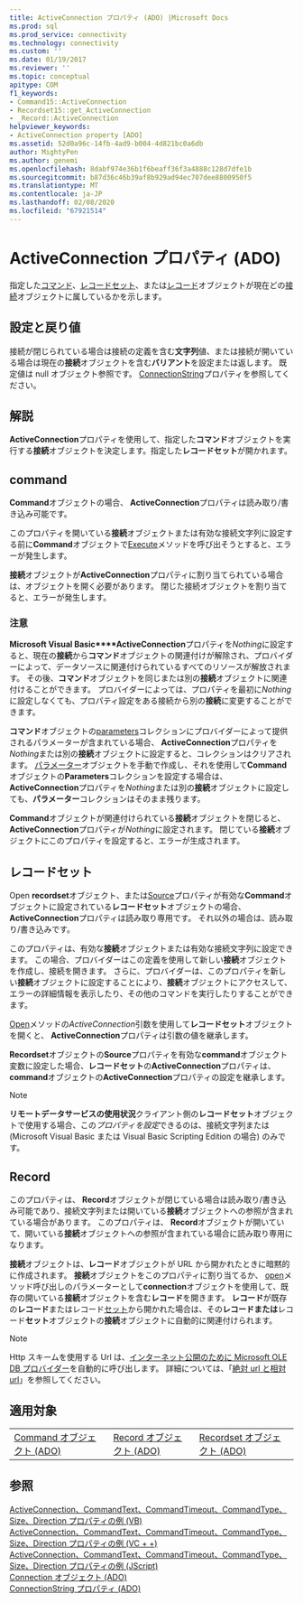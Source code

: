 ```yaml
---
title: ActiveConnection プロパティ (ADO) |Microsoft Docs
ms.prod: sql
ms.prod_service: connectivity
ms.technology: connectivity
ms.custom: ''
ms.date: 01/19/2017
ms.reviewer: ''
ms.topic: conceptual
apitype: COM
f1_keywords:
- Command15::ActiveConnection
- Recordset15::get_ActiveConnection
- _Record::ActiveConnection
helpviewer_keywords:
- ActiveConnection property [ADO]
ms.assetid: 52d0a96c-14fb-4ad9-b004-4d821bc0a6db
author: MightyPen
ms.author: genemi
ms.openlocfilehash: 8dabf974e36b1f6beaff36f3a4888c128d7dfe1b
ms.sourcegitcommit: b87d36c46b39af8b929ad94ec707dee8800950f5
ms.translationtype: MT
ms.contentlocale: ja-JP
ms.lasthandoff: 02/08/2020
ms.locfileid: "67921514"
---
```

# <a name="activeconnection-property-ado"></a>ActiveConnection プロパティ (ADO)
指定した[コマンド](../../../ado/reference/ado-api/command-object-ado.md)、[レコードセット](../../../ado/reference/ado-api/recordset-object-ado.md)、または[レコード](../../../ado/reference/ado-api/record-object-ado.md)オブジェクトが現在どの[接続](../../../ado/reference/ado-api/connection-object-ado.md)オブジェクトに属しているかを示します。  
  
## <a name="settings-and-return-values"></a>設定と戻り値  
 接続が閉じられている場合は接続の定義を含む**文字列**値、または接続が開いている場合は現在の**接続**オブジェクトを含む**バリアント**を設定または返します。 既定値は null オブジェクト参照です。 [ConnectionString](../../../ado/reference/ado-api/connectionstring-property-ado.md)プロパティを参照してください。  
  
## <a name="remarks"></a>解説  
 **ActiveConnection**プロパティを使用して、指定した**コマンド**オブジェクトを実行する**接続**オブジェクトを決定します。指定した**レコードセット**が開かれます。  
  
## <a name="command"></a>command  
 **Command**オブジェクトの場合、 **ActiveConnection**プロパティは読み取り/書き込み可能です。  
  
 このプロパティを開いている**接続**オブジェクトまたは有効な接続文字列に設定する前に**Command**オブジェクトで[Execute](../../../ado/reference/ado-api/execute-method-ado-command.md)メソッドを呼び出そうとすると、エラーが発生します。  
  
 **接続**オブジェクトが**ActiveConnection**プロパティに割り当てられている場合は、オブジェクトを開く必要があります。 閉じた接続オブジェクトを割り当てると、エラーが発生します。  
  
### <a name="note"></a>注意  
 **Microsoft Visual Basic****ActiveConnection**プロパティを*Nothing*に設定すると、現在の**接続**から**コマンド**オブジェクトの関連付けが解除され、プロバイダーによって、データソースに関連付けられているすべてのリソースが解放されます。 その後、**コマンド**オブジェクトを同じまたは別の**接続**オブジェクトに関連付けることができます。 プロバイダーによっては、プロパティを最初に*Nothing*に設定しなくても、プロパティ設定をある接続から別の**接続**に変更することができます。  
  
 **コマンド**オブジェクトの[parameters](../../../ado/reference/ado-api/parameters-collection-ado.md)コレクションにプロバイダーによって提供されるパラメーターが含まれている場合、 **ActiveConnection**プロパティを*Nothing*または別の**接続**オブジェクトに設定すると、コレクションはクリアされます。 [パラメーター](../../../ado/reference/ado-api/parameter-object.md)オブジェクトを手動で作成し、それを使用して**Command**オブジェクトの**Parameters**コレクションを設定する場合は、 **ActiveConnection**プロパティを*Nothing*または別の**接続**オブジェクトに設定しても、**パラメーター**コレクションはそのまま残ります。  
  
 **Command**オブジェクトが関連付けられている**接続**オブジェクトを閉じると、 **ActiveConnection**プロパティが*Nothing*に設定されます。 閉じている**接続**オブジェクトにこのプロパティを設定すると、エラーが生成されます。  
  
## <a name="recordset"></a>レコードセット  
 Open **recordset**オブジェクト、または[Source](../../../ado/reference/ado-api/source-property-ado-recordset.md)プロパティが有効な**Command**オブジェクトに設定されている**レコードセット**オブジェクトの場合、 **ActiveConnection**プロパティは読み取り専用です。 それ以外の場合は、読み取り/書き込みです。  
  
 このプロパティは、有効な**接続**オブジェクトまたは有効な接続文字列に設定できます。 この場合、プロバイダーはこの定義を使用して新しい**接続**オブジェクトを作成し、接続を開きます。 さらに、プロバイダーは、このプロパティを新しい**接続**オブジェクトに設定することにより、**接続**オブジェクトにアクセスして、エラーの詳細情報を表示したり、その他のコマンドを実行したりすることができます。  
  
 [Open](../../../ado/reference/ado-api/open-method-ado-recordset.md)メソッドの*ActiveConnection*引数を使用して**レコードセット**オブジェクトを開くと、 **ActiveConnection**プロパティは引数の値を継承します。  
  
 **Recordset**オブジェクトの**Source**プロパティを有効な**command**オブジェクト変数に設定した場合、**レコードセット**の**ActiveConnection**プロパティは、 **command**オブジェクトの**ActiveConnection**プロパティの設定を継承します。  
  
> [!NOTE]
>  **リモートデータサービスの使用状況**クライアント側の**レコードセット**オブジェクトで使用する場合、この*プロパティを設定*できるのは、接続文字列または (Microsoft Visual Basic または Visual Basic Scripting Edition の場合) のみです。  
  
## <a name="record"></a>Record  
 このプロパティは、 **Record**オブジェクトが閉じている場合は読み取り/書き込み可能であり、接続文字列または開いている**接続**オブジェクトへの参照が含まれている場合があります。 このプロパティは、 **Record**オブジェクトが開いていて、開いている**接続**オブジェクトへの参照が含まれている場合に読み取り専用になります。  
  
 **接続**オブジェクトは、**レコード**オブジェクトが URL から開かれたときに暗黙的に作成されます。 **接続**オブジェクトをこのプロパティに割り当てるか、 [open](../../../ado/reference/ado-api/open-method-ado-record.md)メソッド呼び出しのパラメーターとして**connection**オブジェクトを使用して、既存の開いている**接続**オブジェクトを含む**レコード**を開きます。 **レコード**が既存の**レコード**またはレコード[セット](../../../ado/reference/ado-api/recordset-object-ado.md)から開かれた場合は、その**レコードまたは**レコード**セット**オブジェクトの**接続**オブジェクトに自動的に関連付けられます。  
  
> [!NOTE]
>  Http スキームを使用する Url は、[インターネット公開のために Microsoft OLE DB プロバイダー](../../../ado/guide/appendixes/microsoft-ole-db-provider-for-internet-publishing.md)を自動的に呼び出します。 詳細については、「[絶対 url と相対 url](../../../ado/guide/data/absolute-and-relative-urls.md)」を参照してください。  
  
## <a name="applies-to"></a>適用対象  
  
||||  
|-|-|-|  
|[Command オブジェクト (ADO)](../../../ado/reference/ado-api/command-object-ado.md)|[Record オブジェクト (ADO)](../../../ado/reference/ado-api/record-object-ado.md)|[Recordset オブジェクト (ADO)](../../../ado/reference/ado-api/recordset-object-ado.md)|  
  
## <a name="see-also"></a>参照  
 [ActiveConnection、CommandText、CommandTimeout、CommandType、Size、Direction プロパティの例 (VB)](../../../ado/reference/ado-api/activeconnection-commandtext-commandtimeout-commandtype-size-example-vb.md)   
 [ActiveConnection、CommandText、CommandTimeout、CommandType、Size、Direction プロパティの例 (VC + +)](../../../ado/reference/ado-api/activeconnection-commandtext-commandtimeout-commandtype-size-example-vc.md)   
 [ActiveConnection、CommandText、CommandTimeout、CommandType、Size、Direction プロパティの例 (JScript)](../../../ado/reference/ado-api/activeconnection-commandtext-timeout-type-size-example-jscript.md)   
 [Connection オブジェクト (ADO)](../../../ado/reference/ado-api/connection-object-ado.md)   
 [ConnectionString プロパティ (ADO)](../../../ado/reference/ado-api/connectionstring-property-ado.md)
